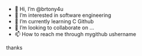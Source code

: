 - 👋 Hi, I’m @brtony4u
- 👀 I’m interested in software engineering
- 🌱 I’m currently learning C Github
- 💞️ I’m looking to collaborate on ...
- 📫 How to reach me through mygithub ushername

<!---
brtony4u/brtony4u is a ✨ special ✨ repository because its `README.md` (this file) appears on your GitHub profile.
You can click the Preview link to take a look at your changes.
--->
thanks
